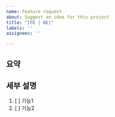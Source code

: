 ```yaml
---
name: Feature request
about: Suggest an idea for this project
title: "[FE | BE]"
labels: ''
assignees: ''

---
```


## 요약

## 세부 설명
1. [ ] 기능1
2. [ ] 기능2
